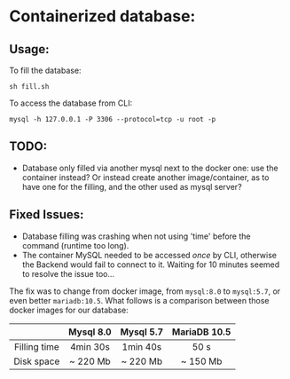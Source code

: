 # Containerized database:


## Usage:

To fill the database:

```
sh fill.sh
```

To access the database from CLI:

```
mysql -h 127.0.0.1 -P 3306 --protocol=tcp -u root -p
```


## TODO:

- Database only filled via another mysql next to the docker one: use the container instead? Or instead create another image/container, as to have one for the filling, and the other used as mysql server?


## Fixed Issues:

- Database filling was crashing when not using 'time' before the command (runtime too long).
- The container MySQL needed to be accessed *once* by CLI, otherwise the Backend would fail to connect to it. Waiting for 10 minutes seemed to resolve the issue too...

The fix was to change from docker image, from ``` mysql:8.0 ``` to ``` mysql:5.7 ```, or even better ``` mariadb:10.5 ```. What follows is a comparison between those docker images for our database:


|            | Mysql 8.0 | Mysql 5.7 | MariaDB 10.5
:----------: | :-------: | :-------: | :----------:
Filling time | 4min 30s  | 1min 40s  | 50 s
Disk space   | ~ 220 Mb  | ~ 220 Mb  | ~ 150 Mb
